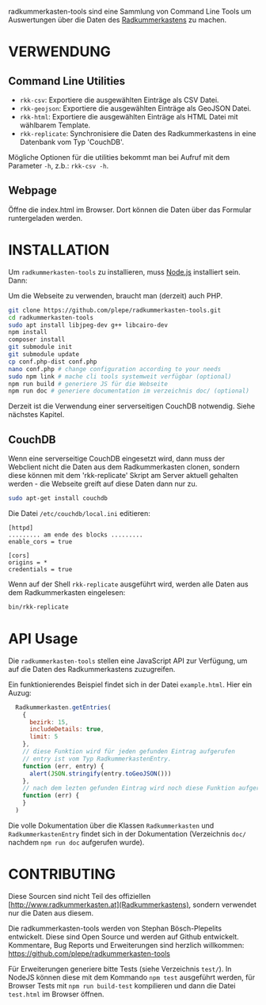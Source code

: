 radkummerkasten-tools sind eine Sammlung von Command Line Tools um Auswertungen über die Daten des [Radkummerkastens](http://www.radkummerkasten.at) zu machen.

VERWENDUNG
==========
Command Line Utilities
----------------------
* `rkk-csv`: Exportiere die ausgewählten Einträge als CSV Datei.
* `rkk-geojson`: Exportiere die ausgewählten Einträge als GeoJSON Datei.
* `rkk-html`: Exportiere die ausgewählten Einträge als HTML Datei mit wählbarem Template.
* `rkk-replicate`: Synchronisiere die Daten des Radkummerkastens in eine Datenbank vom Typ 'CouchDB'.

Mögliche Optionen für die utilities bekommt man bei Aufruf mit dem Parameter `-h`, z.b.: `rkk-csv -h`.

Webpage
-------
Öffne die index.html im Browser. Dort können die Daten über das Formular runtergeladen werden.

INSTALLATION
============
Um `radkummerkasten-tools` zu installieren, muss [Node.js](https://nodejs.org/) installiert sein. Dann:

Um die Webseite zu verwenden, braucht man (derzeit) auch PHP.

```sh
git clone https://github.com/plepe/radkummerkasten-tools.git
cd radkummerkasten-tools
sudo apt install libjpeg-dev g++ libcairo-dev
npm install
composer install
git submodule init
git submodule update
cp conf.php-dist conf.php
nano conf.php # change configuration according to your needs
sudo npm link # mache cli tools systemweit verfügbar (optional)
npm run build # generiere JS für die Webseite
npm run doc # generiere documentation im verzeichnis doc/ (optional)
```

Derzeit ist die Verwendung einer serverseitigen CouchDB notwendig. Siehe nächstes Kapitel.

CouchDB
-------
Wenn eine serverseitige CouchDB eingesetzt wird, dann muss der Webclient nicht
die Daten aus dem Radkummerkasten clonen, sondern diese können mit dem
'rkk-replicate' Skript am Server aktuell gehalten werden - die Webseite greift
auf diese Daten dann nur zu.

```sh
sudo apt-get install couchdb
```

Die Datei `/etc/couchdb/local.ini` editieren:
```
[httpd]
......... am ende des blocks .........
enable_cors = true

[cors]
origins = *
credentials = true
```

Wenn auf der Shell `rkk-replicate` ausgeführt wird, werden alle Daten aus dem Radkummerkasten eingelesen:
```sh
bin/rkk-replicate
```

API Usage
=========
Die `radkummerkasten-tools` stellen eine JavaScript API zur Verfügung, um auf
die Daten des Radkummerkastens zuzugreifen.

Ein funktionierendes Beispiel findet sich in der Datei `example.html`. Hier ein Auzug:
```js
  Radkummerkasten.getEntries(
    {
      bezirk: 15,
      includeDetails: true,
      limit: 5
    },
    // diese Funktion wird für jeden gefunden Eintrag aufgerufen
    // entry ist vom Typ RadkummerkastenEntry.
    function (err, entry) {
      alert(JSON.stringify(entry.toGeoJSON()))
    },
    // nach dem lezten gefunden Eintrag wird noch diese Funktion aufgerufen.
    function (err) {
    }
  )
```

Die volle Dokumentation über die Klassen `Radkummerkasten` und `RadkummerkastenEntry` findet sich in der Dokumentation (Verzeichnis `doc/` nachdem `npm run doc` aufgerufen wurde).

CONTRIBUTING
============
Diese Sourcen sind nicht Teil des offiziellen [http://www.radkummerkasten.at](Radkummerkastens), sondern verwendet nur die Daten aus diesem.

Die radkummerkasten-tools werden von Stephan Bösch-Plepelits entwickelt. Diese sind Open Source und werden auf Github entwickelt. Kommentare, Bug Reports und Erweiterungen sind herzlich willkommen: https://github.com/plepe/radkummerkasten-tools

Für Erweiterungen generiere bitte Tests (siehe Verzeichnis `test/`). In NodeJS können diese mit dem Kommando `npm test` ausgeführt werden, für Browser Tests mit `npm run build-test` kompilieren und dann die Datei `test.html` im Browser öffnen.
